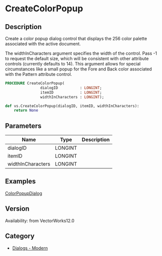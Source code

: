 # CreateColorPopup

## Description
Create a color popup dialog control that displays the 256 color palette associated with the active document.  

The widthInCharacters argument specifies the width of the control.  Pass -1 to request the default size, which will be consistent with other attribute controls (currently defaults to 14).  This argument allows for special circumstances like a small popup for the Fore and Back color associated with the Pattern attribute control.

```pascal
PROCEDURE CreateColorPopup(
				dialogID          : LONGINT;
				itemID            : LONGINT;
				widthInCharacters : LONGINT);
```

```python
def vs.CreateColorPopup(dialogID, itemID, widthInCharacters):
    return None
```

## Parameters
|Name|Type|Description|
|---|---|---|
|dialogID|LONGINT|   |
|itemID|LONGINT|   |
|widthInCharacters|LONGINT|   |

## Examples
[ColorPopupDialog](examples/ColorPopupDialog.md)

## Version
Availability: from VectorWorks12.0

## Category
* [Dialogs - Modern](../Categories/Dialogs%20-%20Modern.md)
